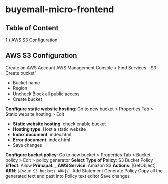 # buyemall-micro-frontend

## Table of Content

1.) [AWS S3 Configuration](#aWS_S3_configuration)

## AWS S3 Configuration

Create an AWS Account
AWS Management Console > Find Services - S3
Create bucket"

- Bucket name
- Region
- Uncheck Block all public access
- Create bucket

**Configure static website hosting**: Go to new bucket > Properties Tab > Static website hosting > Edit

- **Static website hosting**: check enable bucket
- **Hosting type**: Host a static website
- **Index document**: index.html
- **Error document**: index.html
- Save changes

**Configure bucket policy**: Go to new bucket > Properties Tab > Bucket policy > Edit > policy generator
**Select Type of Policy**: S3 Bucket Policy
**Effect**: Allow
**Principal**: _
**AWS Service**: Amazon S3
**Actions**: [GetObject]
**ARN**: `${your S3 buckets ARN}/_`
Add Statement
Generate Policy
Copy all the generated text and past into Policy text editor
Save changes
